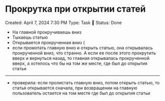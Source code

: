 # Прокрутка при открытии статей

Created: April 7, 2024 7:30 PM
Type: Task 🔨
Status: Done

- На главной прокручиваешь вниз
- Тыкаешь статью
- Открывается прокрученная вниз (
- если промотать главную вниз и открыть статью, она открывалась прокрученной вниз, что странно. А если ее после этого прокрутить вверх и вернуться назад, то главная открывалась прокрученной вверх, а хотелось что бы на том же месте, где был до открытия статьи

---

- проверила: если пролистать главную вниз, потом открыть статью, то статья открывается сначала, при возвращении на главную пользователь остается на том месте где был до открытия статьи
